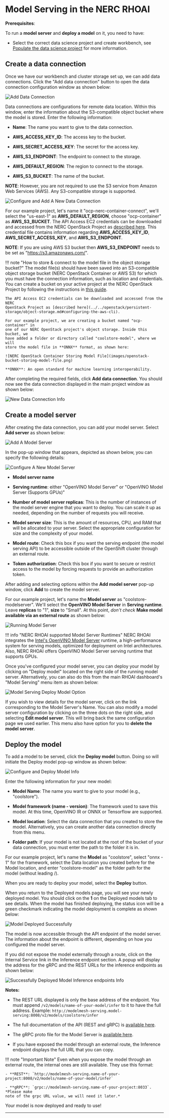 # Model Serving in the NERC RHOAI

**Prerequisites**:

To run a **model server** and **deploy a model** on it, you need to have:

- Select the correct data science project and create workbench, see [Populate
the data science project](using-projects-the-rhoai.md#populate-the-data-science-project)
for more information.

## Create a data connection

Once we have our workbench and cluster storage set up, we can add data connections.
Click the "Add data connection" button to open the data connection configuration
window as shown below:

![Add Data Connection](images/add-data-connection.png)

Data connections are configurations for remote data location. Within this window,
enter the information about the S3-compatible object bucket where the model is stored.
Enter the following information:

- **Name**: The name you want to give to the data connection.

- **AWS_ACCESS_KEY_ID**: The access key to the bucket.

- **AWS_SECRET_ACCESS_KEY**: The secret for the access key.

- **AWS_S3_ENDPOINT**: The endpoint to connect to the storage.

- **AWS_DEFAULT_REGION**: The region to connect to the storage.

- **AWS_S3_BUCKET**: The name of the bucket.

**NOTE**: However, you are not required to use the S3 service from Amazon Web
Services (AWS). Any S3-compatible storage is supported.

![Configure and Add A New Data Connection](images/configure-a-new-data-connection.png)

For our example project, let's name it "ocp-nerc-container-connect", we'll select
the "us-east-1" as **AWS_DEFAULT_REGION**, choose "ocp-container" as **AWS_S3_BUCKET**.
The API Access EC2 credentials can be downloaded and accessed from the NERC OpenStack
Project as [described here](../../openstack/persistent-storage/object-storage.md#configuring-the-aws-cli).
This credential file contains information regarding **AWS_ACCESS_KEY_ID**,
**AWS_SECRET_ACCESS_KEY**, and **AWS_S3_ENDPOINT**.

**NOTE**: If you are using AWS S3 bucket then **AWS_S3_ENDPOINT** needs to be set
as "https://s3.amazonaws.com/".

!!! note "How to store & connect to the model file in the object storage bucket?"
    The model file(s) should have been saved into an S3-compatible object storage
    bucket (NERC OpenStack Container or AWS S3) for which you must have the connection
    information, such as location and credentials. You can create a bucket on your
    active project at the NERC OpenStack Project by following the instructions in
    [this guide](../../openstack/persistent-storage/object-storage.md).

    The API Access EC2 credentials can be downloaded and accessed from the NERC
    OpenStack Project as [described here](../../openstack/persistent-storage/object-storage.md#configuring-the-aws-cli).

    For our example project, we are creating a bucket named "ocp-container" in
    one of our NERC OpenStack project's object storage. Inside this bucket, we
    have added a folder or directory called "coolstore-model", where we will
    store the model file in **ONNX** format, as shown here:

    ![NERC OpenStack Container Storing Model File](images/openstack-bucket-storing-model-file.png)

    **ONNX**: An open standard for machine learning interoperability.

After completing the required fields, click **Add data connection**. You should
now see the data connection displayed in the main project window as shown below:

![New Data Connection Info](images/data-connection-info.png)

## Create a model server

After creating the data connection, you can add your model server. Select
**Add server** as shown below:

![Add A Model Server](images/add-a-model-server.png)

In the pop-up window that appears, depicted as shown below, you can specify the
following details:

![Configure A New Model Server](images/configure-a-new-model-server.png)

- **Model server name**

- **Serving runtime**: either "OpenVINO Model Server" or "OpenVINO Model Server
(Supports GPUs)"

- **Number of model server replicas**: This is the number of instances of the
model server engine that you want to deploy. You can scale it up as needed,
depending on the number of requests you will receive.

- **Model server size**: This is the amount of resources, CPU, and RAM that will
be allocated to your server. Select the appropriate configuration for size and
the complexity of your model.

- **Model route**: Check this box if you want the serving endpoint (the model serving
API) to be accessible outside of the OpenShift cluster through an external route.

- **Token authorization**: Check this box if you want to secure or restrict access
to the model by forcing requests to provide an authorization token.

After adding and selecting options within the **Add model server** pop-up
window, click **Add** to create the model server.

For our example project, let's name the **Model server** as "coolstore-modelserver".
We'll select the **OpenVINO Model Server** in **Serving runtime**. Leave **replicas**
to "1", **size** to "Small". At this point, *don't check*
**Make model available via an external route** as shown below:

![Running Model Server](images/running-model-server.png)

!!! info "NERC RHOAI supported Model Server Runtimes"
    NERC RHOAI integrates the [Intel's OpenVINO Model Server](https://docs.openvino.ai/latest/ovms_what_is_openvino_model_server.html)
    runtime, a high-performance system for serving models, optimized for deployment
    on Intel architectures. Also, NERC RHOAI offers OpenVINO Model Server serving
    runtime that supports GPUs.

Once you've configured your model server, you can deploy your model by clicking
on "Deploy model" located on the right side of the running model server. Alternatively,
you can also do this from the main RHOAI dashboard's "Model Serving" menu item as
shown below:

![Model Serving Deploy Model Option](images/model-serving-deploy-model-option.png)

If you wish to view details for the model server, click on the link corresponding
to the Model Server's Name. You can also modify a model server configuration by
clicking on the three dots on the right side, and selecting **Edit model server**.
This will bring back the same configuration page we used earlier. This menu also
have option for you to **delete the model server**.

## Deploy the model

To add a model to be served, click the **Deploy model** button. Doing so will
initiate the Deploy model pop-up window as shown below:

![Configure and Deploy Model Info](images/configure-and-deploy-model.png)

Enter the following information for your new model:

- **Model Name**: The name you want to give to your model (e.g., "coolstore").

- **Model framework (name - version)**: The framework used to save this model.
At this time, OpenVINO IR or ONNX or Tensorflow are supported.

- **Model location**: Select the data connection that you created to store the
model. Alternatively, you can create another data connection directly from this
menu.

- **Folder path**: If your model is not located at the root of the bucket of your
data connection, you must enter the path to the folder it is in.

For our example project, let's name the **Model** as "coolstore", select
"onnx - 1" for the framework, select the Data location you created before for the
Model location, and enter "coolstore-model" as the folder path for the model
(without leading /).

When you are ready to deploy your model, select the **Deploy** button.

When you return to the Deployed models page, you will see your newly deployed model.
You should click on the **1** on the Deployed models tab to see details. When the
model has finished deploying, the status icon will be a green checkmark indicating
the model deployment is complete as shown below:

![Model Deployed Successfully](images/model-deployed-successful.png)

The model is now accessible through the API endpoint of the model server. The
information about the endpoint is different, depending on how you configured the
model server.

If you did not expose the model externally through a route, click on the Internal
Service link in the Inference endpoint section. A popup will display the address
for the gRPC and the REST URLs for the inference endpoints as shown below:

![Successfully Deployed Model Inference endpoints Info](images/deployed-model-inference-endpoints.png)

**Notes:**

- The REST URL displayed is only the base address of the endpoint. You must
append `/v2/models/name-of-your-model/infer` to it to have the full address.
Example: `http://modelmesh-serving.model-serving:8008/v2/models/coolstore/infer`

- The full documentation of the API (REST and gRPC) is [available here](https://github.com/kserve/kserve/blob/master/docs/predict-api/v2/required_api.md).

- The gRPC proto file for the Model Server is [available here](https://github.com/kserve/kserve/blob/master/docs/predict-api/v2/grpc_predict_v2.proto).

- If you have exposed the model through an external route, the Inference endpoint
displays the full URL that you can copy.

!!! note "Important Note"
    Even when you expose the model through an external route, the internal ones
    are still available. They use this format:

    - **REST**: `http://modelmesh-serving.name-of-your-project:8008/v2/models/name-of-your-model/infer`

    - **gRPC**: `grpc://modelmesh-serving.name-of-your-project:8033`. *Please make
    note of the grpc URL value, we will need it later.*

Your model is now deployed and ready to use!

---
